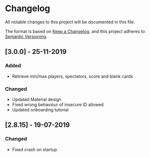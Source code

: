 # Changelog
All notable changes to this project will be documented in this file.

The format is based on [Keep a Changelog](https://keepachangelog.com/en/1.0.0/),
and this project adheres to [Semantic Versioning](https://semver.org/spec/v2.0.0.html).

## [3.0.0] - 25-11-2019
### Added
- Retrieve min/max players, spectators, score and blank cards

### Changed
- Updated Material design
- Fixed wrong behaviour of insecure ID allowed
- Updated onboarding tutorial


## [2.8.15] - 19-07-2019
### Changed
- Fixed crash on startup